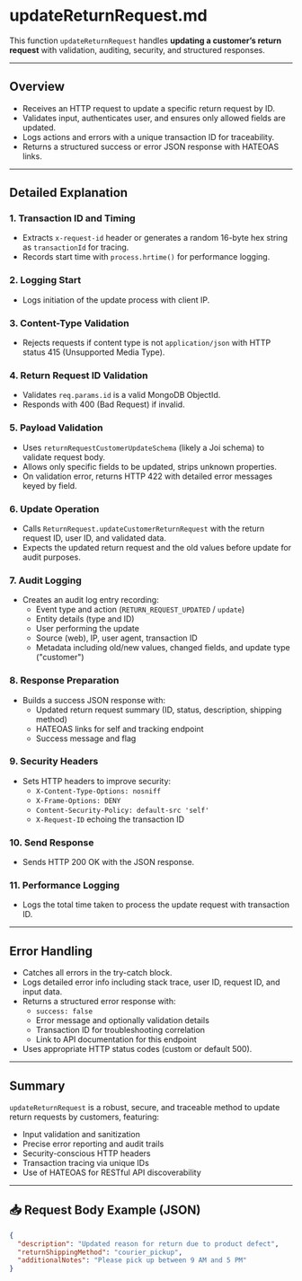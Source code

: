 # updateReturnRequest.md

This function `updateReturnRequest` handles **updating a customer’s return request** with validation, auditing, security, and structured responses.

---

## Overview

- Receives an HTTP request to update a specific return request by ID.
- Validates input, authenticates user, and ensures only allowed fields are updated.
- Logs actions and errors with a unique transaction ID for traceability.
- Returns a structured success or error JSON response with HATEOAS links.

---

## Detailed Explanation

### 1. Transaction ID and Timing

- Extracts `x-request-id` header or generates a random 16-byte hex string as `transactionId` for tracing.
- Records start time with `process.hrtime()` for performance logging.

### 2. Logging Start

- Logs initiation of the update process with client IP.

### 3. Content-Type Validation

- Rejects requests if content type is not `application/json` with HTTP status 415 (Unsupported Media Type).

### 4. Return Request ID Validation

- Validates `req.params.id` is a valid MongoDB ObjectId.
- Responds with 400 (Bad Request) if invalid.

### 5. Payload Validation

- Uses `returnRequestCustomerUpdateSchema` (likely a Joi schema) to validate request body.
- Allows only specific fields to be updated, strips unknown properties.
- On validation error, returns HTTP 422 with detailed error messages keyed by field.

### 6. Update Operation

- Calls `ReturnRequest.updateCustomerReturnRequest` with the return request ID, user ID, and validated data.
- Expects the updated return request and the old values before update for audit purposes.

### 7. Audit Logging

- Creates an audit log entry recording:
  - Event type and action (`RETURN_REQUEST_UPDATED` / `update`)
  - Entity details (type and ID)
  - User performing the update
  - Source (web), IP, user agent, transaction ID
  - Metadata including old/new values, changed fields, and update type ("customer")

### 8. Response Preparation

- Builds a success JSON response with:
  - Updated return request summary (ID, status, description, shipping method)
  - HATEOAS links for self and tracking endpoint
  - Success message and flag

### 9. Security Headers

- Sets HTTP headers to improve security:
  - `X-Content-Type-Options: nosniff`
  - `X-Frame-Options: DENY`
  - `Content-Security-Policy: default-src 'self'`
  - `X-Request-ID` echoing the transaction ID

### 10. Send Response

- Sends HTTP 200 OK with the JSON response.

### 11. Performance Logging

- Logs the total time taken to process the update request with transaction ID.

---

## Error Handling

- Catches all errors in the try-catch block.
- Logs detailed error info including stack trace, user ID, request ID, and input data.
- Returns a structured error response with:
  - `success: false`
  - Error message and optionally validation details
  - Transaction ID for troubleshooting correlation
  - Link to API documentation for this endpoint
- Uses appropriate HTTP status codes (custom or default 500).

---

## Summary

`updateReturnRequest` is a robust, secure, and traceable method to update return requests by customers, featuring:

- Input validation and sanitization
- Precise error reporting and audit trails
- Security-conscious HTTP headers
- Transaction tracing via unique IDs
- Use of HATEOAS for RESTful API discoverability

---

## 📥 Request Body Example (JSON)

```json
{
  "description": "Updated reason for return due to product defect",
  "returnShippingMethod": "courier_pickup",
  "additionalNotes": "Please pick up between 9 AM and 5 PM"
}
